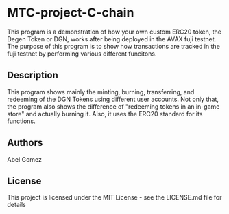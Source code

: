# MTC-project-C-chain

This program is a demonstration of how your own custom ERC20 token, the Degen Token or DGN, works after being deployed in the AVAX fuji testnet. The purpose of this program is to show how transactions are tracked in the fuji testnet by performing various different funcitons.

## Description

This program shows mainly the minting, burning, transferring, and redeeming of the DGN Tokens using different user accounts. Not only that, the program also shows the difference of "redeeming tokens in an in-game store" and actually burning it. Also, it uses the ERC20 standard for its functions.

## Authors

Abel Gomez  

## License

This project is licensed under the MIT License - see the LICENSE.md file for details
